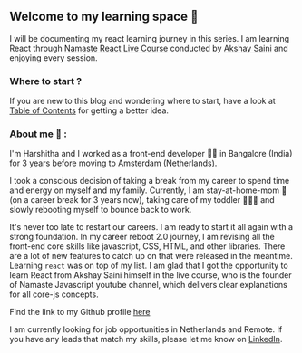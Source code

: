 ## Welcome to my learning space 👋

I will be documenting my react learning journey in this series. I am learning React through [Namaste React Live Course](https://learn.namastedev.com/) conducted by [Akshay Saini](https://www.linkedin.com/in/akshaymarch7/) and enjoying every session. 

### Where to start ?
If you are new to this blog and wondering where to start, have a look at [Table of Contents](https://github.com/Learn-React-With-Harshi/table-of-contents) for getting a better idea.

### About me :pray: :

I'm Harshitha and I worked as a front-end developer :woman_technologist: in Bangalore (India) for 3 years before moving to Amsterdam (Netherlands). 

I took a conscious decision of taking a break from my career to spend time and energy on myself and my family. Currently, I am stay-at-home-mom :breast_feeding: (on a career break for 3 years now), taking care of my toddler :family_man_woman_girl: and slowly rebooting myself to bounce back to work.

It's never too late to restart our careers. I am ready to start it all again with a strong foundation. In my career reboot 2.0 journey, I am revising all the front-end core skills like javascript, CSS, HTML, and other libraries. There are a lot of new features to catch up on that were released in the meantime. Learning `react` was on top of my list. I am glad that I got the opportunity to learn React from Akshay Saini himself in the live course, who is the founder of Namaste Javascript youtube channel, which delivers clear explanations for all core-js concepts.

Find the link to my Github profile [here](https://github.com/HarshithaSolai)

I am currently looking for job opportunities in Netherlands and Remote. If you have any leads that match my skills, please let me know on [LinkedIn](https://www.linkedin.com/in/harshitha-sv/).
